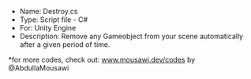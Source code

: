 - Name: Destroy.cs
- Type: Script file - C#
- For: Unity Engine
- Description: Remove any Gameobject from your scene automatically after a given period of time.

*for more codes, check out: www.mousawi.dev/codes by @AbdullaMousawi
